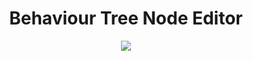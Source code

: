 <div align="center" valign="middle" style="page-break-after: always;">
<br>
<br>
<br>
<br>
<br>
<br>
<br>
<br>
    <h1>Behaviour Tree Node Editor</h1>
    <img src="Documentation/Images/behaviour-tree-editor.png"/>
</div>

